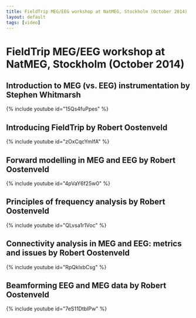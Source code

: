 ```yaml
---
title: FieldTrip MEG/EEG workshop at NatMEG, Stockholm (October 2014)
layout: default
tags: [video]
---
```


# FieldTrip MEG/EEG workshop at NatMEG, Stockholm (October 2014)

## Introduction to MEG (vs. EEG) instrumentation by Stephen Whitmarsh

{% include youtube id="15Qs4fuPpes" %}

## Introducing FieldTrip by Robert Oostenveld

{% include youtube id="zOxCqcYmIfA" %}

## Forward modelling in MEG and EEG by Robert Oostenveld

{% include youtube id="4pVaY6f25w0" %}

## Principles of frequency analysis by Robert Oostenveld

{% include youtube id="QLvsa1r1Voc" %}

## Connectivity analysis in MEG and EEG: metrics and issues by Robert Oostenveld

{% include youtube id="RpQklxbCsg" %}

## Beamforming EEG and MEG data by Robert Oostenveld

{% include youtube id="7eS11DtbIPw" %}
